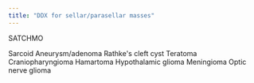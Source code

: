 ```yaml
---
title: "DDX for sellar/parasellar masses"
---
```

SATCHMO

Sarcoid
Aneurysm/adenoma
Rathke's cleft cyst
Teratoma
Craniopharyngioma
Hamartoma
Hypothalamic glioma
Meningioma
Optic nerve glioma


